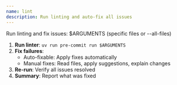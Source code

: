 ```yaml
---
name: lint
description: Run linting and auto-fix all issues
---
```


Run linting and fix issues: $ARGUMENTS (specific files or --all-files)

1. **Run linter**: `uv run pre-commit run $ARGUMENTS`
2. **Fix failures**:
   - Auto-fixable: Apply fixes automatically
   - Manual fixes: Read files, apply suggestions, explain changes
3. **Re-run**: Verify all issues resolved
4. **Summary**: Report what was fixed
